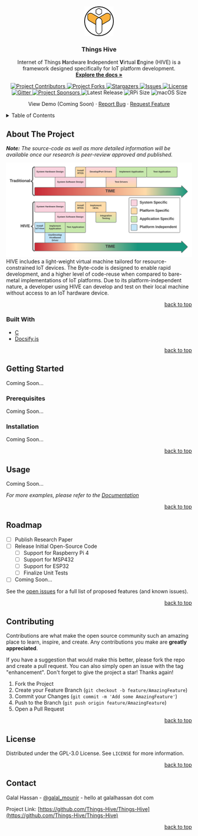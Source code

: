 <div id="top"></div>
<!-- PROJECT LOGO -->
<br />
<div align="center">
  <a href="https://github.com/Things-Hive/Things-Hive">
    <img src="docs/_media/logo_128.png" alt="Logo" width="80" height="80">
  </a>

  <h3 align="center">Things Hive</h3>
  <p align="center">
    Internet of Things <b>H</b>ardware <b>I</b>ndependent <b>V</b>irtual <b>E</b>ngine (HIVE) is a framework designed specifically for IoT platform development. 
    <br />
    <a href="https://thingshive.io"><strong>Explore the docs »</strong></a>
    <br />
    <!-- PROJECT SHIELDS -->
    <p align="center">
      <a href="https://github.com/Things-Hive/Things-Hive/graphs/contributors">
        <img alt="Project Contributors" src="https://img.shields.io/github/contributors/Things-Hive/Things-Hive.svg">
      </a>
      <a href="https://github.com/Things-Hive/Things-Hive/network/members">
        <img alt="Project Forks" src="https://img.shields.io/github/forks/Things-Hive/Things-Hive.svg">
      </a>
      <a href="https://github.com/Things-Hive/Things-Hive/stargazers">
        <img alt="Stargazers" src="https://img.shields.io/github/stars/Things-Hive/Things-Hive.svg">
      </a>
      <a href="https://github.com/Things-Hive/Things-Hive/issues">
        <img alt="Issues" src="https://img.shields.io/github/issues/Things-Hive/Things-Hive.svg">
      </a>
      <a href="https://github.com/Things-Hive/Things-Hive/blob/main/LICENSE">
        <img alt="License" src="https://img.shields.io/github/license/Things-Hive/Things-Hive.svg">
      </a>
      <a href="https://gitter.im/Things-Hive/community?utm_source=badge&utm_medium=badge&utm_campaign=pr-badge">
        <img alt="Gitter" src="https://badges.gitter.im/Things-Hive/community.svg">
      </a>
      <a href="https://github.com/sponsors/Things-Hive">
        <img alt="Project Sponsors" src="https://img.shields.io/github/sponsors/Things-Hive?label=Sponsors">
      </a>
      <a><img alt="Latest Release" src="https://img.shields.io/github/v/release/Things-Hive/Things-Hive?label=Latest%20Release"></a>
      <a><img alt="RPi Size" src="https://img.shields.io/github/size/Things-Hive/Things-Hive/build/hive-rpi?label=RPi-Size"></a>
      <a><img alt="macOS Size" src="https://img.shields.io/github/size/Things-Hive/Things-Hive/build/hive-mac?label=MacOS-Size"></a>
    </p>
    <a>View Demo (Coming Soon)</a>
    ·
    <a href="https://github.com/Things-Hive/Things-Hive/issues">Report Bug</a>
    ·
    <a href="https://github.com/Things-Hive/Things-Hive/issues">Request Feature</a>
  </p>
</div>



<!-- TABLE OF CONTENTS -->
<details>
  <summary>Table of Contents</summary>
  <ol>
    <li>
      <a href="#about-the-project">About The Project</a>
      <ul>
        <li><a href="#built-with">Built With</a></li>
      </ul>
    </li>
    <li>
      <a href="#getting-started">Getting Started</a>
      <ul>
        <li><a href="#prerequisites">Prerequisites</a></li>
        <li><a href="#installation">Installation</a></li>
      </ul>
    </li>
    <li><a href="#usage">Usage</a></li>
    <li><a href="#roadmap">Roadmap</a></li>
    <li><a href="#contributing">Contributing</a></li>
    <li><a href="#license">License</a></li>
    <li><a href="#contact">Contact</a></li>
  </ol>
</details>



<!-- ABOUT THE PROJECT -->
## About The Project
_<b>Note:</b> The source-code as well as more detailed information will be available once our research is peer-review approved and published._

[![Product Name Screen Shot][product-screenshot]](https://example.com)
HIVE includes a light-weight virtual machine tailored for resource-constrained IoT devices. The Byte-code is designed to enable rapid development, and a higher level of code-reuse when compared to bare-metal implementations of IoT platforms. 
Due to its platform-independent nature, a developer using HIVE can develop and test on their local machine without access to an IoT hardware device. 

<p align="right"><a href="#top">back to top</a></p>



### Built With

- [C]()
- [Docsify.js](https://docsify.js.org/)

<p align="right"><a href="#top">back to top</a></p>



<!-- GETTING STARTED -->
## Getting Started

Coming Soon...

### Prerequisites

Coming Soon...

### Installation

Coming Soon...

<p align="right"><a href="#top">back to top</a></p>



<!-- USAGE EXAMPLES -->
## Usage

Coming Soon...

_For more examples, please refer to the [Documentation](https://thingshive.io)_

<p align="right"><a href="#top">back to top</a></p>



<!-- ROADMAP -->
## Roadmap

- [ ] Publish Research Paper
- [ ] Release Initial Open-Source Code
    - [ ] Support for Raspberry Pi 4   
    - [ ] Support for MSP432
    - [ ] Support for ESP32
    - [ ] Finalize Unit Tests
- [ ] Coming Soon...

See the [open issues](https://github.com/Things-Hive/Things-Hive/issues) for a full list of proposed features (and known issues).

<p align="right"><a href="#top">back to top</a></p>



<!-- CONTRIBUTING -->
## Contributing

Contributions are what make the open source community such an amazing place to learn, inspire, and create. Any contributions you make are **greatly appreciated**.

If you have a suggestion that would make this better, please fork the repo and create a pull request. You can also simply open an issue with the tag "enhancement".
Don't forget to give the project a star! Thanks again!

1. Fork the Project
2. Create your Feature Branch (`git checkout -b feature/AmazingFeature`)
3. Commit your Changes (`git commit -m 'Add some AmazingFeature'`)
4. Push to the Branch (`git push origin feature/AmazingFeature`)
5. Open a Pull Request

<p align="right"><a href="#top">back to top</a></p>



<!-- LICENSE -->
## License

Distributed under the GPL-3.0 License. See `LICENSE` for more information.

<p align="right"><a href="#top">back to top</a></p>



<!-- CONTACT -->
## Contact

Galal Hassan - [@galal_mounir](https://twitter.com/galal_mounir) - hello at galalhassan dot com

Project Link: [https://github.com/Things-Hive/Things-Hive](https://github.com/Things-Hive/Things-Hive)

<p align="right"><a href="#top">back to top</a></p>



<!-- MARKDOWN LINKS & IMAGES -->
<!-- https://www.markdownguide.org/basic-syntax/#reference-style-links -->
[product-screenshot]: docs/_media/dev-journey.png
